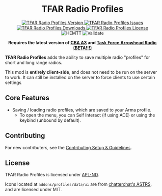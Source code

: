 <!-- If you want to make changes to this README, you need to also modify the README.md in the docs folder as well -->

<h1 align="center">TFAR Radio Profiles</h1>
<p align="center">
    <a href="https://github.com/DartsArmaMods/TFARRadioProfiles/releases/latest">
        <img src="https://img.shields.io/badge/Version-1.0.0-blue?style=flat-square" alt="TFAR Radio Profiles Version">
    </a>
    <a href="https://github.com/DartsArmaMods/TFARRadioProfiles/issues">
        <img src="https://img.shields.io/github/issues-raw/DartsArmaMods/TFARRadioProfiles.svg?style=flat-square&label=Issues" alt="TFAR Radio Profiles Issues">
    </a>
    <a href="https://steamcommunity.com/sharedfiles/filedetails/?id=3412554962">
        <img src="https://img.shields.io/steam/downloads/3412554962.svg?style=flat-square&label=Downloads" alt="TFAR Radio Profiles Downloads">
    </a>
    <a href="https://github.com/DartsArmaMods/TFARRadioProfiles/blob/master/LICENSE">
        <img src="https://img.shields.io/badge/License-APL ND-red?style=flat-square" alt="TFAR Radio Profiles License">
    </a>
    <br>
    <img src="https://img.shields.io/github/actions/workflow/status/DartsArmaMods/TFARRadioProfiles/hemtt.yml?style=flat-square&label=HEMTT" alt="HEMTT">
    <img src="https://img.shields.io/github/actions/workflow/status/DartsArmaMods/TFARRadioProfiles/arma.yml?style=flat-square&label=Validate" alt="Validate">
</p>

<p align="center">
    <b>Requires the latest version of <a href="https://github.com/CBATeam/CBA_A3/releases/latest">CBA A3</a> and <a href="https://github.com/michail-nikolaev/task-force-arma-3-radio/releases/latest">Task Force Arrowhead Radio (BETA!!!)</a></b>
</p>

**TFAR Radio Profiles** adds the ability to save multiple radio "profiles" for short and long range radios.

This mod is **entirely client-side**, and does not need to be run on the server to work. It can still be installed on the server to force clients to use certain settings.

## Core Features
- Saving / loading radio profiles, which are saved to your Arma profile.
  - To open the menu, you can Self Interact (if using ACE) or using the keybind (unbound by default).

## Contributing
For new contributers, see the [Contributing Setup & Guidelines](./.github/CONTRIBUTING.md).

## License
TFAR Radio Profiles is licensed under [APL-ND](./LICENSE.md).

Icons located at `addons/profiles/data/ui` are from [chatterchat's ASTRS](https://github.com/chatterchats/ASTRS), and are licensed under MIT.